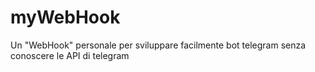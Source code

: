 # myWebHook
Un "WebHook" personale per sviluppare facilmente bot telegram senza conoscere le API di telegram
